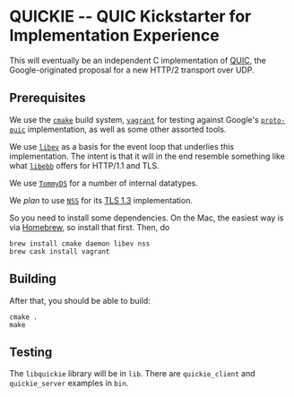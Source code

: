 # QUICKIE -- QUIC Kickstarter for Implementation Experience

This will eventually be an independent C implementation of [QUIC](https://www.chromium.org/quic), the Google-originated proposal for a new HTTP/2 transport over UDP.

## Prerequisites

We use the [`cmake`](https://cmake.org/) build system, [`vagrant`](https://www.vagrantup.com/) for testing against Google's [`proto-quic`](https://github.com/google/proto-quic) implementation, as well as some other assorted tools.

We use [`libev`](http://software.schmorp.de/pkg/libev.html) as a basis for the event loop that underlies this implementation. The intent is that it will in the end resemble something like what [`libebb`](http://tinyclouds.org/libebb/) offers for HTTP/1.1 and TLS.

We use [`TommyDS`](http://www.tommyds.it/) for a number of internal datatypes.

We *plan* to use [`NSS`](https://developer.mozilla.org/en-US/docs/Mozilla/Projects/NSS) for its [TLS 1.3](https://datatracker.ietf.org/doc/draft-ietf-tls-tls13/) implementation.

So you need to install some dependencies. On the Mac, the easiest way is via [Homebrew](http://brew.sh/), so install that first. Then, do
```
brew install cmake daemon libev nss
brew cask install vagrant
```

## Building
After that, you should be able to build:
```
cmake .
make
```

## Testing

The `libquickie` library will be in `lib`. There are `quickie_client` and `quickie_server` examples in `bin`.
